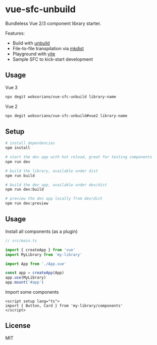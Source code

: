 # vue-sfc-unbuild

Bundleless Vue 2/3 component library starter.

Features:

- Build with [unbuild](https://github.com/unjs/unbuild)
- File-to-file transpilation via [mkdist](https://github.com/unjs/mkdist)
- Playground with [vite](https://vitejs.dev/)
- Sample SFC to kick-start development

## Usage

Vue 3

```bash
npx degit wobsoriano/vue-sfc-unbuild library-name
```

Vue 2

```bash
npx degit wobsoriano/vue-sfc-unbuild#vue2 library-name
```

## Setup

```bash
# install dependencies
npm install

# start the dev app with hot reload, great for testing components
npm run dev

# build the library, available under dist
npm run build

# build the dev app, available under dev/dist
npm run dev:build

# preview the dev app locally from dev/dist
npm run dev:preview
```

## Usage

Install all components (as a plugin)

```ts
// src/main.ts

import { createApp } from 'vue'
import MyLibrary from 'my-library'

import App from './App.vue'

const app = createApp(App)
app.use(MyLibrary)
app.mount('#app')
```

Import some components

```vue
<script setup lang="ts">
import { Button, Card } from 'my-library/components'
</script>
```

## License

MIT

